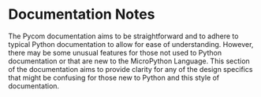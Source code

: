 # Documentation Notes

The Pycom documentation aims to be straightforward and to adhere to typical Python documentation to allow for ease of understanding. However, there may be some unusual features for those not used to Python documentation or that are new to the MicroPython Language. This section of the documentation aims to provide clarity for any of the design specifics that might be confusing for those new to Python and this style of documentation.
